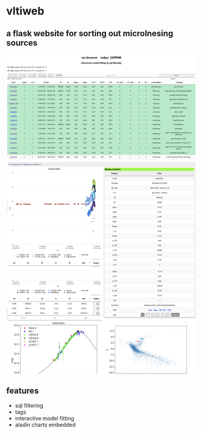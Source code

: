 # vltiweb

## a flask website for sorting out microlnesing sources
![1.png](./1.png)
![3.png](./3.png)
![2.png](./2.png)
## features
- sql filtering
- tags
- interactive model fitting
- aladin charts embedded
